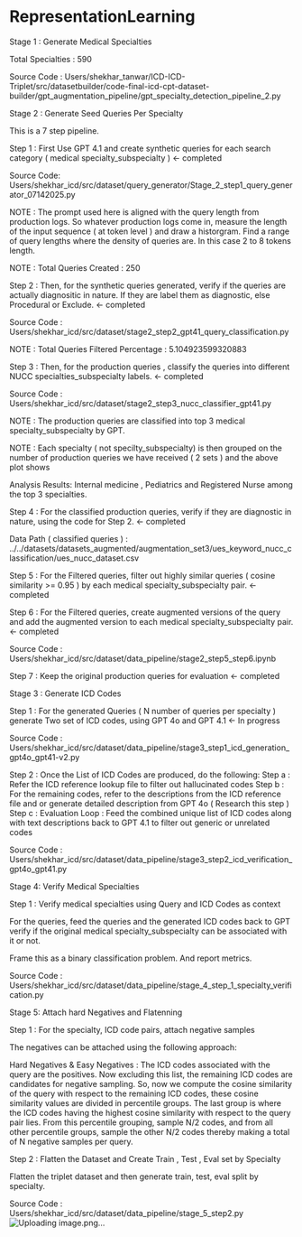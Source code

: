 # RepresentationLearning


Stage 1 :  Generate Medical Specialties

Total Specialties : 590

Source Code : Users/shekhar_tanwar/ICD-ICD-Triplet/src/datasetbuilder/code-final-icd-cpt-dataset-builder/gpt_augmentation_pipeline/gpt_specialty_detection_pipeline_2.py


Stage 2 :  Generate Seed Queries Per Specialty

This is a 7 step pipeline.

Step 1 : First Use GPT 4.1 and create synthetic queries for each search category ( medical specialty_subspecialty ) <- completed

Source Code: Users/shekhar_icd/src/dataset/query_generator/Stage_2_step1_query_generator_07142025.py

NOTE : The prompt used here is aligned with the query length from production logs. So whatever production logs come in, measure the length of the input sequence ( at token level ) and draw a historgram. Find a range of query lengths where the density of queries are. In this case 2 to 8 tokens length.

NOTE : Total Queries Created  : 250

Step 2 : Then, for the synthetic queries generated, verify if the queries are actually diagnositic in nature. If they are label them as diagnostic, else Procedural or Exclude.
<- completed

Source Code : Users/shekhar_icd/src/dataset/stage2_step2_gpt41_query_classification.py

NOTE : Total Queries Filtered Percentage : 5.104923599320883


Step 3 : Then, for the production queries , classify the queries into different NUCC specialties_subspecialty labels. <- completed


Source Code : Users/shekhar_icd/src/dataset/stage2_step3_nucc_classifier_gpt41.py





NOTE : The production queries are classified into top 3 medical specialty_subspecialty by GPT.

NOTE : Each specialty ( not specilty_subspecialty) is then grouped on the number of production queries we have received ( 2 sets ) and the above plot shows 

Analysis Results: Internal medicine , Pediatrics and Registered Nurse among the top 3 specialties.


Step 4 : For the classified production queries, verify if they are diagnostic in nature, using the code for Step 2. <- completed

Data Path ( classified queries ) : ../../datasets/datasets_augmented/augmentation_set3/ues_keyword_nucc_classification/ues_nucc_dataset.csv

Step 5 : For the Filtered queries, filter out highly similar queries ( cosine similarity >= 0.95 ) by each medical specialty_subspecialty pair. <- completed

Step 6 : For the Filtered queries, create augmented versions of the query and add the augmented version to each medical specialty_subspecialty pair. <- completed

Source Code : Users/shekhar_icd/src/dataset/data_pipeline/stage2_step5_step6.ipynb

Step 7 : Keep the original production queries for evaluation <- completed

Stage 3 : Generate ICD Codes

Step 1 :  For the generated Queries ( N number of queries per specialty ) generate Two set of ICD codes, using GPT 4o and GPT 4.1 <- In progress

Source Code : Users/shekhar_icd/src/dataset/data_pipeline/stage3_step1_icd_generation_gpt4o_gpt41-v2.py

Step 2 :  Once the List of ICD Codes are produced, do the following:
	Step a : Refer the ICD reference lookup file to filter out hallucinated codes
	Step b : For the remaining codes, refer to the descriptions from the ICD reference file and or generate detailed description from GPT 4o ( Research this step )
	Step c :  Evaluation Loop : Feed the combined unique list of ICD codes along with text descriptions back to GPT 4.1 to filter out generic or unrelated codes

Source Code : Users/shekhar_icd/src/dataset/data_pipeline/stage3_step2_icd_verification_gpt4o_gpt41.py

Stage 4: Verify Medical Specialties

Step 1 :  Verify medical specialties using Query and ICD Codes as context 

For the queries, feed the queries and the generated ICD codes back to GPT verify if the original medical specialty_subspecialty can be associated with it or not.

Frame this as a binary classification problem. And report metrics.

Source Code : Users/shekhar_icd/src/dataset/data_pipeline/stage_4_step_1_specialty_verification.py

Stage 5: Attach hard Negatives and Flatenning

Step 1 :  For the specialty, ICD code pairs, attach negative samples

The negatives can be attached using the following approach:

Hard Negatives & Easy Negatives : The ICD codes associated with the query are the positives. Now excluding this list, the remaining ICD codes are candidates for negative sampling. So, now we compute the cosine similarity of the query with respect to the remaining ICD codes, these cosine similarity values are divided in percentile groups. The last group is where the ICD codes having the highest cosine similarity with respect to the query pair lies. From this percentile grouping, sample N/2 codes, and from all other percentile groups, sample the other N/2 codes thereby making a total of N negative samples per query.

Step 2 : Flatten the Dataset and Create Train , Test , Eval set by Specialty

Flatten the triplet dataset and then generate train, test, eval split by specialty.

Source Code : Users/shekhar_icd/src/dataset/data_pipeline/stage_5_step2.py
![Uploading image.png…]()
